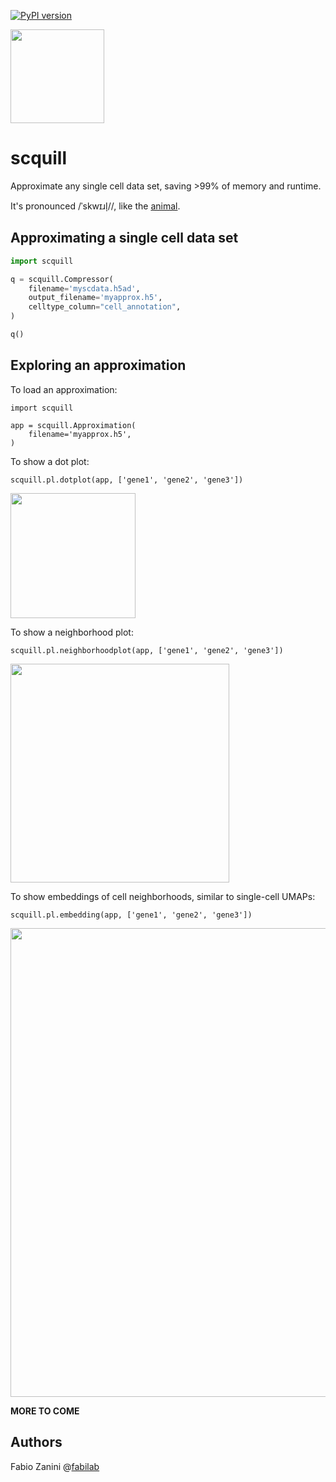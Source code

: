 [![PyPI version](https://badge.fury.io/py/scquill.svg)](https://badge.fury.io/py/scquill)

<img src="https://raw.githubusercontent.com/fabilab/scquill/main/logo.png" width="150" height="150">

# scquill
Approximate any single cell data set, saving >99% of memory and runtime.

It's pronounced /ˈskwɪɹl̩//, like the [animal](https://en.wiktionary.org/wiki/squirrel).


## Approximating a single cell data set
```python
import scquill

q = scquill.Compressor(
    filename='myscdata.h5ad',
    output_filename='myapprox.h5',
    celltype_column="cell_annotation",
)

q()
```

## Exploring an approximation
To load an approximation:
```
import scquill

app = scquill.Approximation(
    filename='myapprox.h5',
)
```

To show a dot plot:
```
scquill.pl.dotplot(app, ['gene1', 'gene2', 'gene3'])
```
<img src="https://raw.githubusercontent.com/fabilab/scquill/main/dotplot.png" width="200">


To show a neighborhood plot:
```
scquill.pl.neighborhoodplot(app, ['gene1', 'gene2', 'gene3'])
```
<img src="https://raw.githubusercontent.com/fabilab/scquill/main/neighborhoodplot.png" width="350">

To show embeddings of cell neighborhoods, similar to single-cell UMAPs:

```
scquill.pl.embedding(app, ['gene1', 'gene2', 'gene3'])
```
<img src="https://raw.githubusercontent.com/fabilab/scquill/main/embeddings.png" width="750">

**MORE TO COME**

## Authors
Fabio Zanini @[fabilab](https://fabilab.org)
